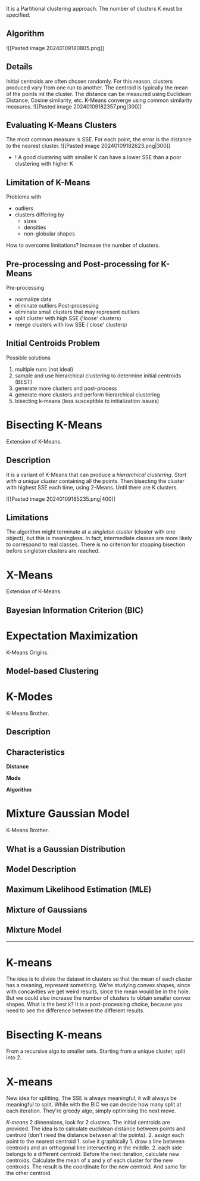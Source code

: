 It is a Partitional clustering approach.
The number of clusters K must be specified.
## Algorithm
![[Pasted image 20240109180805.png]]
## Details
Initial centroids are often chosen randomly. For this reason, clusters produced vary from one run to another.
The centroid is typically the mean of the points int the cluster.
The distance can be measured using Euclidean Distance, Cosine similarity, etc.
K-Means converge using common similarity measures.
![[Pasted image 20240109182357.png|300]]
## Evaluating K-Means Clusters
The most common measure is SSE.
For each point, the error is the distance to the nearest cluster.
![[Pasted image 20240109182623.png|300]]
- ! A good clustering with smaller K can have a lower SSE than a poor clustering with higher K

## Limitation of K-Means
Problems with
- outliers
- clusters differing by
	- sizes
	- densities
	- non-globular shapes

How to overcome limitations?
Increase the number of clusters.
## Pre-processing and Post-processing for K-Means
Pre-processing
- normalize data
- eliminate outliers
Post-processing
- eliminate small clusters that may represent outliers
- split cluster with high SSE ('loose' clusters)
- merge clusters with low SSE ('close' clusters)
## Initial Centroids Problem
Possible solutions
1. multiple runs (not ideal)
2. sample and use hierarchical clustering to determine initial centroids (BEST)
3. generate more clusters and post-process
4. generate more clusters and perform hierarchical clustering
5. bisecting k-means (less susceptible to initialization issues)
# Bisecting K-Means
Extension of K-Means.
## Description
It is a variant of K-Means that can produce a *hierarchical clustering*.
*Start with a unique cluster* containing all the points.
Then bisecting the cluster with highest SSE each time, using 2-Means.
Until there are K clusters.

![[Pasted image 20240109185235.png|400]]

## Limitations
The algorithm might terminate at a *singleton cluster* (cluster with one object), but this is meaningless. In fact, intermediate classes are more likely to correspond to real classes.
There is no criterion for stopping bisection before singleton clusters are reached.
# X-Means
Extension of K-Means.

## Bayesian Information Criterion (BIC)




# Expectation Maximization
K-Means Origins.
## Model-based Clustering




# K-Modes
K-Means Brother.

## Description


## Characteristics

**Distance**

**Mode**

**Algorithm**

# Mixture Gaussian Model
K-Means Brother.

## What is a Gaussian Distribution


## Model Description


## Maximum Likelihood Estimation (MLE)



## Mixture of Gaussians



## Mixture Model



---

# K-means
The idea is to divide the dataset in clusters so that the mean of each cluster has a meaning, represent something.
We're studying convex shapes, since with concavities we get weird results, since the mean would be in the hole. But we could also increase the number of clusters to obtain smaller convex shapes.
What is the best k? It is a post-processing choice, because you need to see the difference between the different results.

# Bisecting K-means
From a recursive algo to smaller sets. Starting from a unique cluster, split into 2.

# X-means
New idea for splitting. 
The SSE is always meaningful, it will always be meaningful to split. While with the BIC we can decide how many split at each iteration.
They're greedy algo, simply optimising the next move.

*K-means*
2 dimensions, look for 2 clusters.
The initial centroids are provided.
The idea is to calculate euclidean distance between points and centroid (don't need the distance between all the points).
2. assign each point to the nearest centroid
	1. solve it graphically
		1. draw a line between centroids and an orthogonal line intersecting in the middle.
		2. each side belongs to a different centroid.
Before the next iteration, calculate new centroids.
Calculate the mean of x and y of each cluster for the new centroids. The result is the coordinate for the new centroid. And same for the other centroid.